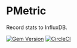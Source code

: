 # PMetric

Record stats to InfluxDB.

[![Gem Version](https://badge.fury.io/rb/pmetric.svg)](https://badge.fury.io/rb/pmetric)
[![CircleCI](https://circleci.com/gh/500friends/pmetric/tree/master.svg?style=svg&circle-token=9b28b534f9949b4f8d4f4f740233f747c5aa5fc5)](https://circleci.com/gh/500friends/pmetric/tree/master)
